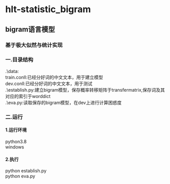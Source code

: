# hlt-statistic_bigram

## bigram语言模型
### 基于极大似然与统计实现
### 一.目录结构
.\data:  
     train.conll:已经分好词的中文文本，用于建立模型   
     dev.conll:已经分好词的中文文本，用于测试  
.\establish.py:建立bigram模型，保存概率转移矩阵于transfermatrix,保存词及其对应的索引于worddict  
.\eva.py:读取保存的bigram模型，在dev上进行计算困惑度  

### 二.运行
#### 1.运行环境
python3.8  
windows  
#### 2.执行
python establish.py  
python eva.py
